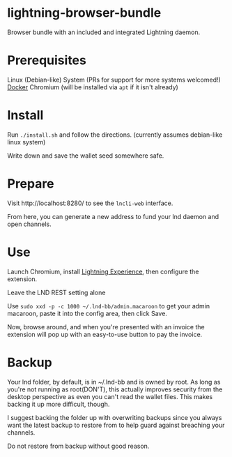 # lightning-browser-bundle
Browser bundle with an included and integrated Lightning daemon.

# Prerequisites

Linux (Debian-like) System (PRs for support for more systems welcomed!)
[Docker](https://store.docker.com/search?type=edition&offering=community)
Chromium (will be installed via `apt` if it isn't already)

# Install

Run `./install.sh` and follow the directions.
(currently assumes debian-like linux system)

Write down and save the wallet seed somewhere safe.

# Prepare

Visit http://localhost:8280/ to see the `lncli-web` interface.

From here, you can generate a new address to fund your lnd daemon
and open channels.

# Use

Launch Chromium, install [Lightning Experience](https://github.com/erkarl/lightning-experience/),
then configure the extension.

Leave the LND REST setting alone

Use `sudo xxd -p -c 1000 ~/.lnd-bb/admin.macaroon` to get your admin
macaroon, paste it into the config area, then click Save.

Now, browse around, and when you're presented with an invoice the
extension will pop up with an easy-to-use button to pay the invoice.

# Backup

Your lnd folder, by default, is in ~/.lnd-bb and is owned by root.
As long as you're not running as root(DON'T), this actually improves security from
the desktop perspective as even you can't read the wallet files. This makes backing
it up more difficult, though.

I suggest backing the folder up with overwriting backups since you always want 
the latest backup to restore from to help guard against breaching your channels.

Do not restore from backup without good reason.
